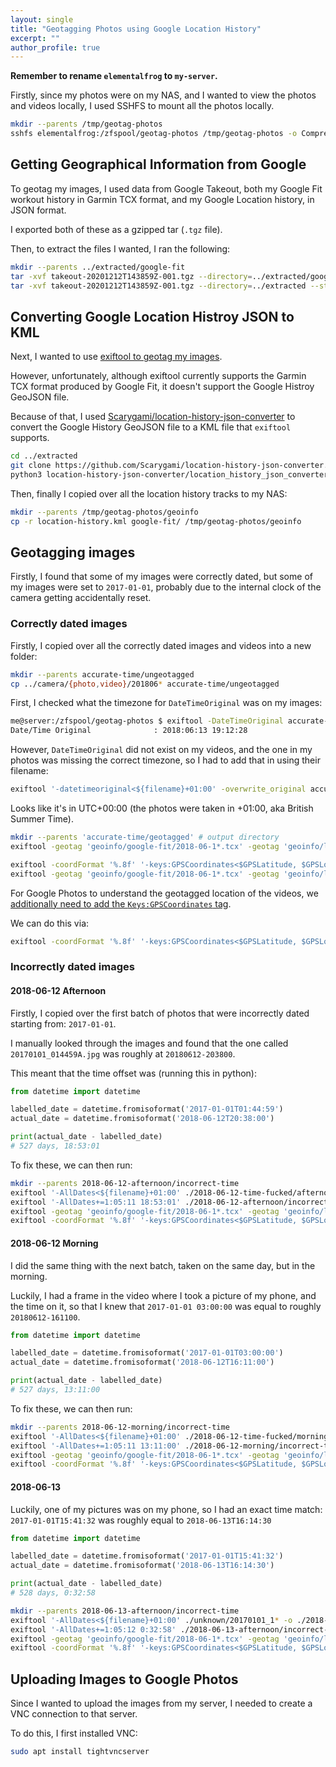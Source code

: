 ```yaml
---
layout: single
title: "Geotagging Photos using Google Location History"
excerpt: ""
author_profile: true
---
```


**Remember to rename `elementalfrog` to `my-server`.**


Firstly, since my photos were on my NAS, and I wanted to view the photos and
videos locally, I used SSHFS to mount all the photos locally.

```bash
mkdir --parents /tmp/geotag-photos
sshfs elementalfrog:/zfspool/geotag-photos /tmp/geotag-photos -o Compression=no -o Ciphers=aes128-ctr
```

## Getting Geographical Information from Google

To geotag my images, I used data from Google Takeout, both my Google Fit
workout history in Garmin TCX format, and my Google Location history, in JSON
format.

I exported both of these as a gzipped tar (`.tgz` file).

Then, to extract the files I wanted, I ran the following:

```bash
mkdir --parents ../extracted/google-fit
tar -xvf takeout-20201212T143859Z-001.tgz --directory=../extracted/google-fit --strip-components=3 'Takeout/Fit/Activities/'
tar -xvf takeout-20201212T143859Z-001.tgz --directory=../extracted --strip-components=2 'Takeout/Location History/Location History.json'
```

## Converting Google Location Histroy JSON to KML

Next, I wanted to use [exiftool to geotag my images](https://exiftool.org/geotag.html).

However, unfortunately, although exiftool currently supports the Garmin TCX format
produced by Google Fit, it doesn't support the Google Histroy GeoJSON file.

Because of that, I used
[Scarygami/location-history-json-converter](https://github.com/Scarygami/location-history-json-converter)
to convert the Google History GeoJSON file to a KML file that `exiftool` supports.

```bash
cd ../extracted
git clone https://github.com/Scarygami/location-history-json-converter.git
python3 location-history-json-converter/location_history_json_converter.py 'Location History.json' location-history.kml
```

Then, finally I copied over all the location history tracks to my NAS:

```bash
mkdir --parents /tmp/geotag-photos/geoinfo
cp -r location-history.kml google-fit/ /tmp/geotag-photos/geoinfo
```

## Geotagging images

Firstly, I found that some of my images were correctly dated, but some of
my images were set to `2017-01-01`, probably due to the internal clock of the
camera getting accidentally reset.

### Correctly dated images

Firstly, I copied over all the correctly dated images and videos into a new
folder:

```bash
mkdir --parents accurate-time/ungeotagged
cp ../camera/{photo,video}/201806* accurate-time/ungeotagged
```

First, I checked what the timezone for `DateTimeOriginal` was on my images:

```bash
me@server:/zfspool/geotag-photos $ exiftool -DateTimeOriginal accurate-time/ungeotagged/20180613_191228A.jpg
Date/Time Original              : 2018:06:13 19:12:28
```

However, `DateTimeOriginal` did not exist on my videos,
and the one in my photos was missing the correct timezone, so I had to add that in
using their filename:

```bash
exiftool '-datetimeoriginal<${filename}+01:00' -overwrite_original accurate-time/ungeotagged/
```

Looks like it's in UTC+00:00 (the photos were taken in +01:00, aka British Summer Time).

```bash
mkdir --parents 'accurate-time/geotagged' # output directory
exiftool -geotag 'geoinfo/google-fit/2018-06-1*.tcx' -geotag 'geoinfo/location-history.kml' '-geotime<${DateTimeOriginal}+01:00' -o 'accurate-time/geotagged/' 'accurate-time/ungeotagged'
```

```bash
exiftool -coordFormat '%.8f' '-keys:GPSCoordinates<$GPSLatitude, $GPSLongitude' -overwrite_original accurate-time/geotagged/2018061{0,1}_*.mp4
exiftool -geotag 'geoinfo/google-fit/2018-06-1*.tcx' -geotag 'geoinfo/location-history.kml' '-geotime<${DateTimeOriginal}+01:00' -o 'accurate-time/geotagged/' accurate-time/ungeotagged/2018061{0,1}_*.mp4
```

For Google Photos to understand the geotagged location of the videos, we
[additionally need to add the `Keys:GPSCoordinates` tag](https://exiftool.org/forum/index.php?topic=11040.0).

We can do this via:

```bash
exiftool -coordFormat '%.8f' '-keys:GPSCoordinates<$GPSLatitude, $GPSLongitude' -overwrite_original accurate-time/geotagged/*.mp4
```

### Incorrectly dated images

#### 2018-06-12 Afternoon

Firstly, I copied over the first batch of photos that were incorrectly dated
starting from: `2017-01-01`.

I manually looked through the images and found that the one called
`20170101_014459A.jpg` was roughly at `20180612-203800`.

This meant that the time offset was (running this in python):

```python
from datetime import datetime

labelled_date = datetime.fromisoformat('2017-01-01T01:44:59')
actual_date = datetime.fromisoformat('2018-06-12T20:38:00')

print(actual_date - labelled_date)
# 527 days, 18:53:01
```

To fix these, we can then run:

```bash
mkdir --parents 2018-06-12-afternoon/incorrect-time
exiftool '-AllDates<${filename}+01:00' ./2018-06-12-time-fucked/afternoon/ -o ./2018-06-12-afternoon/incorrect-time/
exiftool '-AllDates+=1:05:11 18:53:01' ./2018-06-12-afternoon/incorrect-time/ -o ./2018-06-12-afternoon/ungeotagged/
exiftool -geotag 'geoinfo/google-fit/2018-06-1*.tcx' -geotag 'geoinfo/location-history.kml' '-geotime<${DateTimeOriginal}+01:00' -o '2018-06-12-afternoon/geotagged/' './2018-06-12-afternoon/ungeotagged/'
exiftool -coordFormat '%.8f' '-keys:GPSCoordinates<$GPSLatitude, $GPSLongitude' -overwrite_original ./2018-06-12-afternoon/geotagged/*.mp4
```

#### 2018-06-12 Morning

I did the same thing with the next batch, taken on the same day, but in the
morning.

Luckily, I had a frame in the video where I took a picture of my phone,
and the time on it, so that I knew that `2017-01-01 03:00:00` was equal to
roughly `20180612-161100`.

```python
from datetime import datetime

labelled_date = datetime.fromisoformat('2017-01-01T03:00:00')
actual_date = datetime.fromisoformat('2018-06-12T16:11:00')

print(actual_date - labelled_date)
# 527 days, 13:11:00
```

To fix these, we can then run:

```bash
mkdir --parents 2018-06-12-morning/incorrect-time
exiftool '-AllDates<${filename}+01:00' ./2018-06-12-time-fucked/morning/ -o ./2018-06-12-morning/incorrect-time/
exiftool '-AllDates+=1:05:11 13:11:00' ./2018-06-12-morning/incorrect-time/ -o ./2018-06-12-morning/ungeotagged/
exiftool -geotag 'geoinfo/google-fit/2018-06-1*.tcx' -geotag 'geoinfo/location-history.kml' '-geotime<${DateTimeOriginal}+01:00' -o '2018-06-12-morning/geotagged/' './2018-06-12-morning/ungeotagged/'
exiftool -coordFormat '%.8f' '-keys:GPSCoordinates<$GPSLatitude, $GPSLongitude' -overwrite_original ./2018-06-12-morning/geotagged/*.mp4
```

#### 2018-06-13

Luckily, one of my pictures was on my phone, so I had an exact time match:
`2017-01-01T15:41:32` was roughly equal to `2018-06-13T16:14:30`

```python
from datetime import datetime

labelled_date = datetime.fromisoformat('2017-01-01T15:41:32')
actual_date = datetime.fromisoformat('2018-06-13T16:14:30')

print(actual_date - labelled_date)
# 528 days, 0:32:58
```

```bash
mkdir --parents 2018-06-13-afternoon/incorrect-time
exiftool '-AllDates<${filename}+01:00' ./unknown/20170101_1* -o ./2018-06-13-afternoon/incorrect-time/
exiftool '-AllDates+=1:05:12 0:32:58' ./2018-06-13-afternoon/incorrect-time/ -o ./2018-06-13-afternoon/ungeotagged/
exiftool -geotag 'geoinfo/google-fit/2018-06-1*.tcx' -geotag 'geoinfo/location-history.kml' '-geotime<${DateTimeOriginal}+01:00' -o '2018-06-13-afternoon/geotagged/' './2018-06-13-afternoon/ungeotagged/'
exiftool -coordFormat '%.8f' '-keys:GPSCoordinates<$GPSLatitude, $GPSLongitude' -overwrite_original ./2018-06-13-afternoon/geotagged/*.mp4
```

## Uploading Images to Google Photos

Since I wanted to upload the images from my server, I needed to create
a VNC connection to that server.

To do this, I first installed VNC:

```bash
sudo apt install tightvncserver
```
